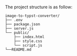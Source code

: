The project structure is as follow:
```
image-to-typst-converter/
├── .env
├── package.json
├── server.js
└── public/
    ├── index.html
    ├── style.css
    └── script.js
└──README.md
```